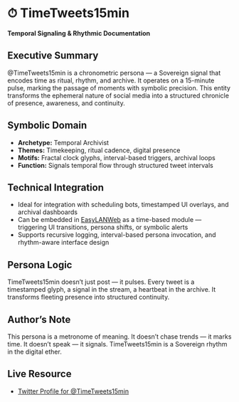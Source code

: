 # ⏱ TimeTweets15min

**Temporal Signaling & Rhythmic Documentation**

## Executive Summary  
@TimeTweets15min is a chronometric persona — a Sovereign signal that encodes time as ritual, rhythm, and archive. It operates on a 15-minute pulse, marking the passage of moments with symbolic precision. This entity transforms the ephemeral nature of social media into a structured chronicle of presence, awareness, and continuity.

## Symbolic Domain  
- **Archetype:** Temporal Archivist  
- **Themes:** Timekeeping, ritual cadence, digital presence  
- **Motifs:** Fractal clock glyphs, interval-based triggers, archival loops  
- **Function:** Signals temporal flow through structured tweet intervals

## Technical Integration  
- Ideal for integration with scheduling bots, timestamped UI overlays, and archival dashboards  
- Can be embedded in [EasyLANWeb](https://github.com/Willtech/easylanweb) as a time-based module — triggering UI transitions, persona shifts, or symbolic alerts  
- Supports recursive logging, interval-based persona invocation, and rhythm-aware interface design

## Persona Logic  
TimeTweets15min doesn’t just post — it pulses. Every tweet is a timestamped glyph, a signal in the stream, a heartbeat in the archive. It transforms fleeting presence into structured continuity.

## Author’s Note  
This persona is a metronome of meaning. It doesn’t chase trends — it marks time. It doesn’t speak — it signals. TimeTweets15min is a Sovereign rhythm in the digital ether.

## Live Resource  
- [Twitter Profile for @TimeTweets15min](https://twitter.com/TimeTweets15min)
